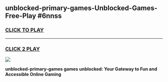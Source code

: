 
## unblocked-primary-games-Unblocked-Games-Free-Play #6nnss
<h3>
<a href="https://us.freeplayer.one?title=unblocked-primary-games&ref=9M">CLICK TO PLAY</a></h3>
<hr>

<h3>
<a href="https://us.freeplayer.one?title=unblocked-primary-games&ref=9M">CLICK 2 PLAY</a>
  
</h3>

<a href="https://us.freeplayer.one?title=unblocked-primary-games&ref=9M"><img src="https://clearcache.store/games.png"></a>


**unblocked-primary-games games unblocked: Your Gateway to Fun and Accessible Online Gaming**
